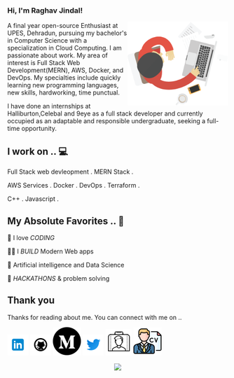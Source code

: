 ### Hi, I'm Raghav Jindal! 

  <img align="right" src="https://github.com/RaghavJindal13/RaghavJindal13/blob/master/assets/icons/boy.png" width="230" data-canonical-src="" style="max-width:100%;">

A final year open-source Enthusiast at UPES, Dehradun, pursuing my bachelor's in Computer Science with a specialization in Cloud Computing. I am passionate about work. My area of interest is Full Stack Web Development(MERN), AWS, Docker, and DevOps. My specialties include quickly learning new programming languages, new skills, hardworking, time punctual.

I have done an internships at Halliburton,Celebal and 9eye as a full stack developer and currently occupied as an adaptable and responsible undergraduate, seeking a full-time opportunity. 

<!-- icons  -->

[1.1]: https://github.com/RaghavJindal13/RaghavJindal13/blob/master/assets/icons/icons8-linkedin-48.png (Raghav Jindal Linkedin)
[2.1]: https://github.com/RaghavJindal13/RaghavJindal13/blob/master/assets/icons/icons8-github-48.png (Raghav Jindal Github)
[3.1]: https://github.com/RaghavJindal13/RaghavJindal13/blob/master/assets/icons/iconfinder_Circled_Medium_svg5_5279113.png (Raghav Jindal Medium)
[4.1]: https://github.com/RaghavJindal13/RaghavJindal13/blob/master/assets/icons/icons8-twitter-48.png (Raghav Jindal Twitter)
[5.1]: https://github.com/RaghavJindal13/RaghavJindal13/blob/master/assets/icons/icons8-portfolio-60.png (Raghav Jindal Portfolio)
[6.1]: https://github.com/RaghavJindal13/RaghavJindal13/blob/master/assets/icons/cv%20(1).png (Raghav Jindal Resume)


<!-- links to my social media accounts -->
[1]: https://www.linkedin.com/in/raghav-jindal-27b641167/
[2]: https://github.com/RaghavJindal13
[3]: https://medium.com/@raghavjindal131
[4]: https://twitter.com/RaghavJ69274431
[5]: http://bit.ly/raghavjindal
[6]: https://github.com/RaghavJindal13/RaghavJindal13/blob/master/Raghav%20Jindal.pdf




<!-- section - intro -->

<!-- section - social media icons -->






## I work on .. 💻

Full Stack web devleopment . MERN Stack .

AWS Services . Docker . DevOps . Terraform .

C++ . Javascript .

<!-- section - skills -->

<!-- section - job details -->





## My Absolute Favorites .. 💖

🦄 I love _CODING_

👨‍💻 I _BUILD_ Modern Web apps

📰 Artificial intelligence and Data Science

🍕 _HACKATHONS_ & problem solving












## Thank you

Thanks for reading about me. You can connect with me on ..

<!-- section - social media icons -->

[![linkedin Raghav][1.1]][1]
[![github Raghav][2.1]][2]
[![Medium Raghav][3.1]][3]
[![twitter Raghav][4.1]][4]
[![Portfolio Raghav][5.1]][5]
[![Resume Raghav][6.1]][6]



<!-- section - social media icons -->

<p align='center'>
<img align='center' src="https://visitor-badge.glitch.me/badge?page_id=RaghavJindal13.visitor-badge">
 <p/>

